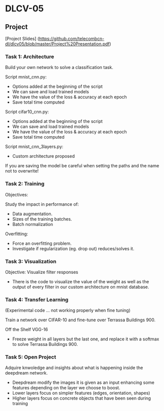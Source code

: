 # DLCV-05

## Project
[Project Slides] (https://github.com/telecombcn-dl/dlcv05/blob/master/Project%20Presentation.pdf)


### Task 1: Architecture
Build your own network to solve a classification task.

Script mnist_cnn.py:
- Options added at the beginning of the script
- We can save and load trained models
- We have the value of the loss & accuracy at each epoch
- Save total time computed


Script cifar10_cnn.py: 
- Options added at the beginning of the script
- We can save and load trained models
- We have the value of the loss & accuracy at each epoch
- Save total time computed

Script mnist_cnn_3layers.py:
- Custom architecture proposed

If you are saving the model be careful when setting the paths and the name not to overwrite!


### Task 2: Training

Objectives: 

Study the impact in performance of:
- Data augmentation.
- Sizes of the training batches.
- Batch normalization

Overfitting:
- Force an overfitting problem.
- Investigate if regularization (eg. drop out) reduces/solves it.

### Task 3: Visualization

Objective: 
Visualize filter responses
- There is the code to visualize the value of the weight as well as the output of every filter in our custom architecture on mnist database. 

### Task 4: Transfer Learning

(Experimental code ... not working properly when fine tuning) 

Train a network over CIFAR-10 and fine-tune over Terrassa Buildings 900.

Off the Shelf VGG-16

- Freeze weight in all layers but the last one, and replace it with a softmax to solve Terrassa Buildings 900.



### Task 5: Open Project

Adquire knwoledge and insights about what is happening inside the deepdream network. 
- Deepdream modify the images it is given as an input enhancing some features depending on the layer we choose to boost. 
- Lower layers focus on simpler features (edges, orientation, shapes)
- Higher layers focus on concrete objects that have been seen during training
